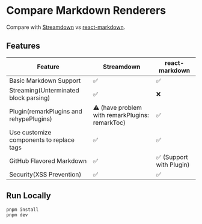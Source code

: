 # Compare Markdown Renderers
Compare with [Streamdown](https://github.com/vercel/streamdown) vs [react-markdown](https://github.com/remarkjs/react-markdown).

## Features
| Feature                     | Streamdown | react-markdown |
|-----------------------------|------------|----------------|
| Basic Markdown Support      | ✅         | ✅               |
| Streaming(Unterminated block parsing)         |  ✅         | ❌             |
| Plugin(remarkPlugins and rehypePlugins)           |  ⚠️ (have problem with remarkPlugins: remarkToc)        |  ✅             |
| Use customize components to replace tags         |  ✅         |  ✅             |
| GitHub Flavored Markdown               | ✅        | ✅ (Support with Plugin)              |
| Security(XSS Prevention)               | ✅        | ✅           |

## Run Locally
```bash
pnpm install
pnpm dev
```
